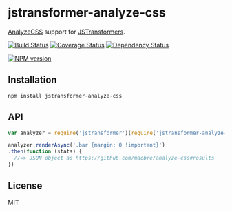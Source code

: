 # jstransformer-analyze-css

[AnalyzeCSS](https://github.com/macbre/analyze-css) support for [JSTransformers](http://github.com/jstransformers).

[![Build Status](https://img.shields.io/travis/jstransformers/jstransformer-analyze-css/master.svg)](https://travis-ci.org/jstransformers/jstransformer-analyze-css)
[![Coverage Status](https://img.shields.io/codecov/c/github/jstransformers/jstransformer-analyze-css/master.svg)](https://codecov.io/gh/jstransformers/jstransformer-analyze-css)
[![Dependency Status](https://img.shields.io/david/jstransformers/jstransformer-analyze-css/master.svg)](http://david-dm.org/jstransformers/jstransformer-analyze-css)

[![NPM version](https://img.shields.io/npm/v/jstransformer-analyze-css.svg)](https://www.npmjs.org/package/jstransformer-analyze-css)

## Installation

    npm install jstransformer-analyze-css

## API

```js
var analyzer = require('jstransformer')(require('jstransformer-analyze-css'))

analyzer.renderAsync('.bar {margin: 0 !important}')
.then(function (stats) {
  //=> JSON object as https://github.com/macbre/analyze-css#results
})
```

## License

MIT
